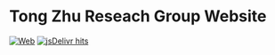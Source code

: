 # Tong Zhu Reseach Group Website
[![Web](https://img.shields.io/website-up-down-green-red/https/computchem.cn.svg?label=Web)](https://computchem.cn/)
[![jsDelivr hits](https://data.jsdelivr.com/v1/package/gh/tongzhugroup/tongzhugroup.github.io/badge/all?style=rounded)](https://www.jsdelivr.com/package/gh/tongzhugroup/tongzhugroup.github.io)

